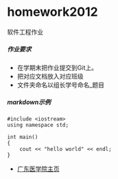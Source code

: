 homework2012
============

软件工程作业

##### 作业要求

- 在学期末把作业提交到Git上。
- 把对应文档放入对应班级
- 文件夹命名以组长学号命名_题目


##### markdown示例

	#include <iostream>
	using namespace std;

	int main()
	{
		cout << "hello world" << endl;
	}

- [广东医学院主页](http://www,gdmc.edu.cn)
